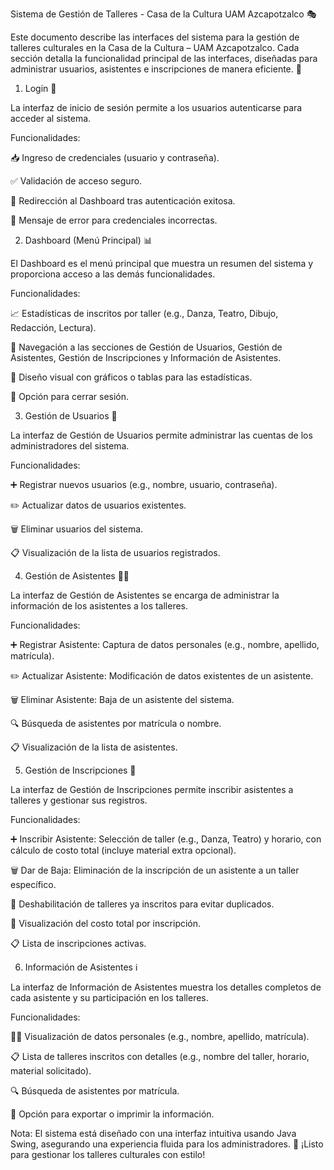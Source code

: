 Sistema de Gestión de Talleres - Casa de la Cultura UAM Azcapotzalco 🎭

Este documento describe las interfaces del sistema para la gestión de talleres culturales en la Casa de la Cultura – UAM Azcapotzalco. Cada sección detalla la funcionalidad principal de las interfaces, diseñadas para administrar usuarios, asistentes e inscripciones de manera eficiente. 🚀

1. Login 🔐

La interfaz de inicio de sesión permite a los usuarios autenticarse para acceder al sistema.





Funcionalidades:





📥 Ingreso de credenciales (usuario y contraseña).



✅ Validación de acceso seguro.



🚪 Redirección al Dashboard tras autenticación exitosa.



🚫 Mensaje de error para credenciales incorrectas.

2. Dashboard (Menú Principal) 📊

El Dashboard es el menú principal que muestra un resumen del sistema y proporciona acceso a las demás funcionalidades.





Funcionalidades:





📈 Estadísticas de inscritos por taller (e.g., Danza, Teatro, Dibujo, Redacción, Lectura).



🧭 Navegación a las secciones de Gestión de Usuarios, Gestión de Asistentes, Gestión de Inscripciones y Información de Asistentes.



🎨 Diseño visual con gráficos o tablas para las estadísticas.



🔄 Opción para cerrar sesión.

3. Gestión de Usuarios 👥

La interfaz de Gestión de Usuarios permite administrar las cuentas de los administradores del sistema.





Funcionalidades:





➕ Registrar nuevos usuarios (e.g., nombre, usuario, contraseña).



✏️ Actualizar datos de usuarios existentes.



🗑️ Eliminar usuarios del sistema.



📋 Visualización de la lista de usuarios registrados.

4. Gestión de Asistentes 🧑‍🎓

La interfaz de Gestión de Asistentes se encarga de administrar la información de los asistentes a los talleres.





Funcionalidades:





➕ Registrar Asistente: Captura de datos personales (e.g., nombre, apellido, matrícula).



✏️ Actualizar Asistente: Modificación de datos existentes de un asistente.



🗑️ Eliminar Asistente: Baja de un asistente del sistema.



🔍 Búsqueda de asistentes por matrícula o nombre.



📋 Visualización de la lista de asistentes.

5. Gestión de Inscripciones 📝

La interfaz de Gestión de Inscripciones permite inscribir asistentes a talleres y gestionar sus registros.





Funcionalidades:





➕ Inscribir Asistente: Selección de taller (e.g., Danza, Teatro) y horario, con cálculo de costo total (incluye material extra opcional).



🗑️ Dar de Baja: Eliminación de la inscripción de un asistente a un taller específico.



🚫 Deshabilitación de talleres ya inscritos para evitar duplicados.



💸 Visualización del costo total por inscripción.



📋 Lista de inscripciones activas.

6. Información de Asistentes ℹ️

La interfaz de Información de Asistentes muestra los detalles completos de cada asistente y su participación en los talleres.





Funcionalidades:





🧑‍🎓 Visualización de datos personales (e.g., nombre, apellido, matrícula).



📋 Lista de talleres inscritos con detalles (e.g., nombre del taller, horario, material solicitado).



🔍 Búsqueda de asistentes por matrícula.



📄 Opción para exportar o imprimir la información.



Nota: El sistema está diseñado con una interfaz intuitiva usando Java Swing, asegurando una experiencia fluida para los administradores. 🎉 ¡Listo para gestionar los talleres culturales con estilo!
